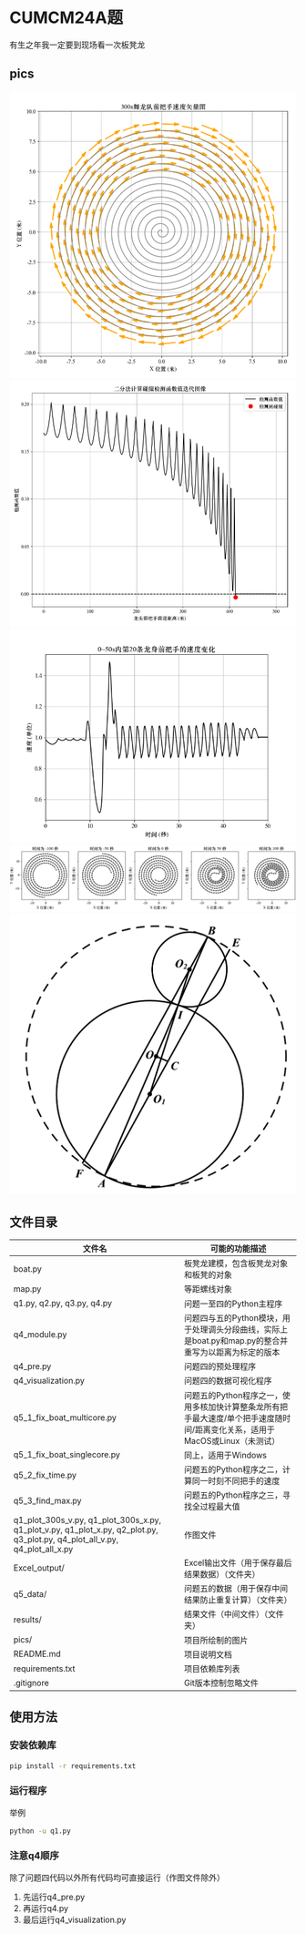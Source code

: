 # CUMCM24A题
有生之年我一定要到现场看一次板凳龙

## pics
![](pics/300s舞龙队前把手速度矢量图.png)
![](pics/二分法计算碰撞检测函数值迭代图像.png)
![](pics/0~50s内第20条龙身前把手的速度变化.png)
![](pics/舞龙队在不同时间点的位置示意图.png)
![](pics/S形路线模型.jpg)

## 文件目录

| 文件名 | 可能的功能描述 |
| --- | --- |
| boat.py | 板凳龙建模，包含板凳龙对象和板凳的对象 |
| map.py | 等距螺线对象 |
| q1.py, q2.py, q3.py, q4.py | 问题一至四的Python主程序 |
| q4_module.py | 问题四与五的Python模块，用于处理调头分段曲线，实际上是boat.py和map.py的整合并重写为以距离为标定的版本 |
| q4_pre.py | 问题四的预处理程序 |
| q4_visualization.py | 问题四的数据可视化程序 |
| q5_1_fix_boat_multicore.py | 问题五的Python程序之一，使用多核加快计算整条龙所有把手最大速度/单个把手速度随时间/距离变化关系，适用于MacOS或Linux（未测试） |
| q5_1_fix_boat_singlecore.py | 同上，适用于Windows |
| q5_2_fix_time.py | 问题五的Python程序之二，计算同一时刻不同把手的速度 |
| q5_3_find_max.py | 问题五的Python程序之三，寻找全过程最大值 |
| q1_plot_300s_v.py, q1_plot_300s_x.py, q1_plot_v.py, q1_plot_x.py, q2_plot.py, q3_plot.py, q4_plot_all_v.py, q4_plot_all_x.py | 作图文件 |
| Excel_output/ | Excel输出文件（用于保存最后结果数据）（文件夹） |
| q5_data/ | 问题五的数据（用于保存中间结果防止重复计算）（文件夹） |
| results/ | 结果文件（中间文件）（文件夹） |
| pics/ | 项目所绘制的图片 |
| README.md | 项目说明文档 |
| requirements.txt | 项目依赖库列表 |
| .gitignore | Git版本控制忽略文件 |

## 使用方法
### 安装依赖库
```bash
pip install -r requirements.txt
```

### 运行程序
举例
```bash
python -u q1.py
```

### 注意q4顺序
除了问题四代码以外所有代码均可直接运行（作图文件除外）
1. 先运行q4_pre.py
2. 再运行q4.py
3. 最后运行q4_visualization.py
